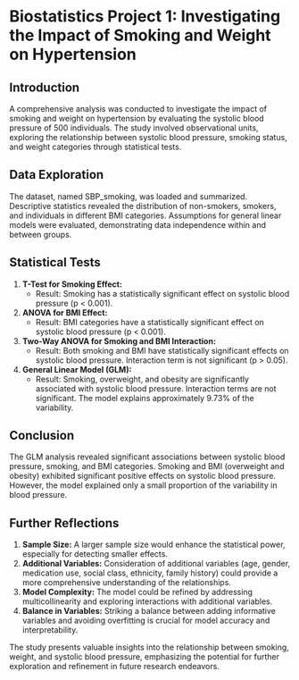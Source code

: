 # Biostatistics Project 1: Investigating the Impact of Smoking and Weight on Hypertension

## Introduction
A comprehensive analysis was conducted to investigate the impact of smoking and weight on hypertension by evaluating the systolic blood pressure of 500 individuals. The study involved observational units, exploring the relationship between systolic blood pressure, smoking status, and weight categories through statistical tests.

## Data Exploration
The dataset, named SBP_smoking, was loaded and summarized. Descriptive statistics revealed the distribution of non-smokers, smokers, and individuals in different BMI categories. Assumptions for general linear models were evaluated, demonstrating data independence within and between groups.

## Statistical Tests
1. **T-Test for Smoking Effect:**
   - Result: Smoking has a statistically significant effect on systolic blood pressure (p < 0.001).
2. **ANOVA for BMI Effect:**
   - Result: BMI categories have a statistically significant effect on systolic blood pressure (p < 0.001).
3. **Two-Way ANOVA for Smoking and BMI Interaction:**
   - Result: Both smoking and BMI have statistically significant effects on systolic blood pressure. Interaction term is not significant (p > 0.05).
4. **General Linear Model (GLM):**
   - Result: Smoking, overweight, and obesity are significantly associated with systolic blood pressure. Interaction terms are not significant. The model explains approximately 9.73% of the variability.

## Conclusion
The GLM analysis revealed significant associations between systolic blood pressure, smoking, and BMI categories. Smoking and BMI (overweight and obesity) exhibited significant positive effects on systolic blood pressure. However, the model explained only a small proportion of the variability in blood pressure.

## Further Reflections
1. **Sample Size:** A larger sample size would enhance the statistical power, especially for detecting smaller effects.
2. **Additional Variables:** Consideration of additional variables (age, gender, medication use, social class, ethnicity, family history) could provide a more comprehensive understanding of the relationships.
3. **Model Complexity:** The model could be refined by addressing multicollinearity and exploring interactions with additional variables.
4. **Balance in Variables:** Striking a balance between adding informative variables and avoiding overfitting is crucial for model accuracy and interpretability.

The study presents valuable insights into the relationship between smoking, weight, and systolic blood pressure, emphasizing the potential for further exploration and refinement in future research endeavors.
